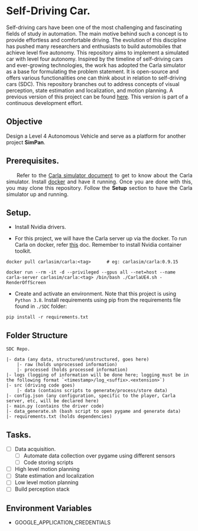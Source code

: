 # Self-Driving Car.
Self-driving cars have been one of the most challenging and fascinating fields of study in automation. The main motive behind such a concept is to provide effortless and comfortable driving. The evolution of this discipline has pushed many researchers and enthusiasts to build automobiles that achieve level five autonomy. This repository aims to implement a simulated car with level four autonomy. Inspired by the timeline of self-driving cars and ever-growing technologies, the work has adopted the Carla simulator as a base for formulating the problem statement. It is open-source and offers various functionalities one can think about in relation to self-driving cars (SDC). This repository branches out to address concepts of visual perception, state estimation and localization, and motion planning. A previous version of this project can be found [here](https://drive.google.com/file/d/1IXyGhBM2OLqZS4HTRtfFpyoeYW-f11aI/view?usp=share_link). This version is part of a continuous development effort.

## Objective
Design a Level 4 Autonomous Vehicle and serve as a platform for another project **SimPan**.

## Prerequisites.
<p style="text-align: justify;">
&nbsp;&nbsp;&nbsp;&nbsp; Refer to the <a href="https://carla.readthedocs.io/en/stable/">Carla simulator document</a> to get to know about the Carla simulator. Install <a href="https://docs.docker.com">docker</a> and have it running. Once you are done with this, you may clone this repository. Follow the <strong>Setup</strong> section to have the Carla simulator up and running.
</p>

## Setup.
* Install Nvidia drivers.
<!-- * Refer [1](https://carla.readthedocs.io/en/latest/start_quickstart/) and [2](https://carla.readthedocs.io/en/latest/adv_rendering_options/), then run:
```
sudo apt-get install libxerces-c3.2 libomp5 xserver-xorg mesa-utils libvulkan1

sudo nvidia-xconfig --preserve-busid -a --virtual=1280x1024

export VK_ICD_FILENAMES="/usr/share/vulkan/icd.d/nvidia_icd.json"

./CarlaUE4.sh -quality-level=low
``` -->
* For this project, we will have the Carla server up via the docker. To run Carla on docker, refer [this](https://carla.readthedocs.io/en/latest/build_docker/) doc. Remember to install Nvidia container toolkit.
```
docker pull carlasim/carla:<tag>      # eg: carlasim/carla:0.9.15 

docker run --rm -it -d --privileged --gpus all --net=host --name carla-server carlasim/carla:<tag> /bin/bash ./CarlaUE4.sh -RenderOffScreen
```
* Create and activate an environment. Note that this project is using `Python 3.8`. Install requirements using pip from the requirements file found in `./SDC` folder:
```
pip install -r requirements.txt
```

## Folder Structure
```
SDC Repo.

|- data (any data, structured/unstructured, goes here)
    |- raw (holds unprocessed information)
    |- processed (holds processed information)
|- logs (logging of information will be done here; logging must be in the following format `<timestamp>/log_<suffix>.<extension>`)
|- src (driving code goes)
    |- data (contains scripts to generate/process/store data)
|- config.json (any configuration, specific to the player, Carla server, etc, will be declared here)
|- main.py (contains the driver code)
|- data_generate.sh (bash script to open pygame and generate data)
|- requirements.txt (holds dependencies)
```

## Tasks.
- [ ] Data acquisition.
    - [ ] Automate data collection over pygame using different sensors
    - [ ] Code storing scripts
- [ ] High level motion planning
- [ ] State estimation and localization
- [ ] Low level motion planning
- [ ] Build perception stack

## Environment Variables
* GOOGLE_APPLICATION_CREDENTIALS